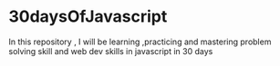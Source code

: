 # 30daysOfJavascript
In this repository , I will be learning ,practicing and mastering problem solving skill  and web dev skills  in javascript in 30 days
